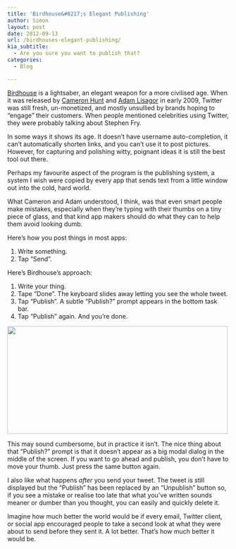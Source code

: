 ```yaml
---
title: 'Birdhouse&#8217;s Elegant Publishing'
author: Simon
layout: post
date: 2012-09-13
url: /birdhouses-elegant-publishing/
kia_subtitle:
  - Are you sure you want to publish that?
categories:
  - Blog

---
```

[Birdhouse][1] is a lightsaber, an elegant weapon for a more civilised age. When it was released by [Cameron Hunt][2] and [Adam Lisagor][3] in early 2009, Twitter was still fresh, un-monetized, and mostly unsullied by brands hoping to “engage” their customers. When people mentioned celebrities using Twitter, they were probably talking about Stephen Fry.

In some ways it shows its age. It doesn’t have username auto-completion, it can’t automatically shorten links, and you can’t use it to post pictures. However, for capturing and polishing witty, poignant ideas it is still the best tool out there.

Perhaps my favourite aspect of the program is the publishing system, a system I wish were copied by every app that sends text from a little window out into the cold, hard world.

What Cameron and Adam understood, I think, was that even smart people make mistakes, especially when they’re typing with their thumbs on a tiny piece of glass, and that kind app makers should do what they can to help them avoid looking dumb.

Here’s how you post things in most apps:

  1. Write something.
  2. Tap “Send”.

Here’s Birdhouse’s approach:

  1. Write your thing.
  2. Tape “Done”. The keyboard slides away letting you see the whole tweet.
  3. Tap “Publish”. A subtle “Publish?” prompt appears in the bottom task bar.
  4. Tap “Publish” again. And you’re done. 

[<img src="http://sidewalken.com/wp-content/uploads/2012/09/birdhouse-500x244.jpg" alt="" title="birdhouse" width="500" height="244" class="alignleft size-large wp-image-513" />][4]

This may sound cumbersome, but in practice it isn’t. The nice thing about that “Publish?” prompt is that it doesn’t appear as a big modal dialog in the middle of the screen. If you want to go ahead and publish, you don’t have to move your thumb. Just press the same button again.

I also like what happens _after_ you send your tweet. The tweet is still displayed but the “Publish” has been replaced by an “Unpublish” button so, if you see a mistake or realise too late that what you’ve written sounds meaner or dumber than you thought, you can easily and quickly delete it.

Imagine how much better the world would be if every email, Twitter client, or social app encouraged people to take a second look at what they were about to send before they sent it. A lot better. That&#8217;s how much better it would be.

 [1]: http://birdhouseapp.com
 [2]: https://twitter.com/camh
 [3]: https://twitter.com/lonelysandwich/
 [4]: http://sidewalken.com/wp-content/uploads/2012/09/birdhouse.jpg